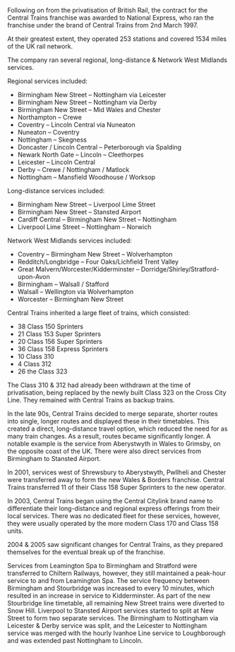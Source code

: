 Following on from the privatisation of British Rail, the contract for the Central Trains franchise was awarded to National Express, who ran the franchise under the brand of Central Trains from 2nd March 1997. 

At their greatest extent, they operated 253 stations and covered 1534 miles of the UK rail network.

The company ran several regional, long-distance & Network West Midlands services.

Regional services included:
-	Birmingham New Street – Nottingham via Leicester
-	Birmingham New Street – Nottingham via Derby
-	Birmingham New Street – Mid Wales and Chester
-	Northampton – Crewe
-	Coventry – Lincoln Central via Nuneaton
-	Nuneaton – Coventry 
-	Nottingham – Skegness
-	Doncaster / Lincoln Central – Peterborough via Spalding
-	Newark North Gate – Lincoln – Cleethorpes
-	Leicester – Lincoln Central
-	Derby – Crewe / Nottingham / Matlock
-	Nottingham – Mansfield Woodhouse / Worksop

Long-distance services included:
-	Birmingham New Street – Liverpool Lime Street
-	Birmingham New Street – Stansted Airport
-	Cardiff Central – Birmingham New Street – Nottingham 
-	Liverpool Lime Street – Nottingham – Norwich

Network West Midlands services included:
-	Coventry – Birmingham New Street – Wolverhampton
-	Redditch/Longbridge – Four Oaks/Lichfield Trent Valley
-	Great Malvern/Worcester/Kidderminster – Dorridge/Shirley/Stratford-upon-Avon
-	Birmingham – Walsall / Stafford
-	Walsall – Wellington via Wolverhampton
-	Worcester – Birmingham New Street

Central Trains inherited a large fleet of trains, which consisted:
-	38 Class 150 Sprinters
-	21 Class 153 Super Sprinters
-	20 Class 156 Super Sprinters
-	36 Class 158 Express Sprinters
-	10 Class 310
-	4 Class 312
-	26 the Class 323

The Class 310 & 312 had already been withdrawn at the time of privatisation, being replaced by the newly built Class 323 on the Cross City Line. They remained with Central Trains as backup trains.

In the late 90s, Central Trains decided to merge separate, shorter routes into single, longer routes and displayed these in their timetables. This created a direct, long-distance travel option, which reduced the need for as many train changes. As a result, routes became significantly longer. A notable example is the service from Aberystwyth in Wales to Grimsby, on the opposite coast of the UK. There were also direct services from Birmingham to Stansted Airport.

In 2001, services west of Shrewsbury to Aberystwyth, Pwllheli and Chester were transferred away to form the new Wales & Borders franchise. Central Trains transferred 11 of their Class 158 Super Sprinters to the new operator.

In 2003, Central Trains began using the Central Citylink brand name to differentiate their long-distance and regional express offerings from their local services. There was no dedicated fleet for these services, however, they were usually operated by the more modern Class 170 and Class 158 units. 

2004 & 2005 saw significant changes for Central Trains, as they prepared themselves for the eventual break up of the franchise. 

Services from Leamington Spa to Birmingham and Stratford were transferred to Chiltern Railways, however, they still maintained a peak-hour service to and from Leamington Spa. The service frequency between Birmingham and Stourbridge was increased to every 10 minutes, which resulted in an increase in service to Kidderminster. As part of the new Stourbridge line timetable, all remaining New Street trains were diverted to Snow Hill. Liverpool to Stansted Airport services started to split at New Street to form two separate services. The Birmingham to Nottingham via Leicester & Derby service was split, and the Leicester to Nottingham service was merged with the hourly Ivanhoe Line service to Loughborough and was extended past Nottingham to Lincoln.
